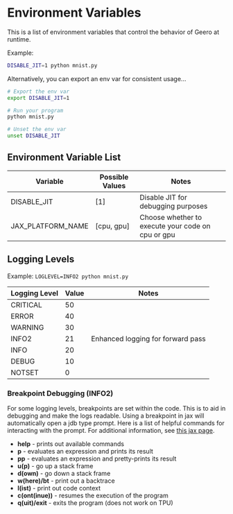 # Environment Variables

This is a list of environment variables that control the behavior of Geero at runtime.

Example: 
```bash
DISABLE_JIT=1 python mnist.py
```

Alternatively, you can export an env var for consistent usage...

```bash
# Export the env var
export DISABLE_JIT=1

# Run your program
python mnist.py

# Unset the env var
unset DISABLE_JIT
```

## Environment Variable List

| Variable    | Possible Values | Notes |
| ----------- | --------------- | ----- |
| DISABLE_JIT | [1]             | Disable JIT for debugging purposes |
| JAX_PLATFORM_NAME | [cpu, gpu] | Choose whether to execute your code on cpu or gpu |

## Logging Levels

Example: `LOGLEVEL=INFO2 python mnist.py`

| Logging Level | Value         | Notes |
| ------------- | ------------- | ----- |
| CRITICAL      | 50            |       |
| ERROR         | 40            |       |
| WARNING       | 30            |       |
| INFO2         | 21            | Enhanced logging for forward pass |
| INFO          | 20            |       |
| DEBUG         | 10            |       |
| NOTSET        | 0             |       |

### Breakpoint Debugging (INFO2)

For some logging levels, breakpoints are set within the code. This is to aid in debugging and make the logs readable. Using a breakpoint in jax will automatically open a jdb type prompt. Here is a list of helpful commands for interacting with the prompt. For additional information, see [this jax page](https://jax.readthedocs.io/en/latest/debugging/print_breakpoint.html#interactive-inspection-with-jax-debug-breakpoint).

- **help** - prints out available commands
- **p** - evaluates an expression and prints its result
- **pp** - evaluates an expression and pretty-prints its result
- **u(p)** - go up a stack frame
- **d(own)** - go down a stack frame
- **w(here)/bt** - print out a backtrace
- **l(ist)** - print out code context
- **c(ont(inue))** - resumes the execution of the program
- **q(uit)/exit** - exits the program (does not work on TPU)
